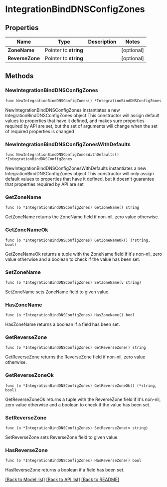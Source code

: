 # IntegrationBindDNSConfigZones

## Properties

Name | Type | Description | Notes
------------ | ------------- | ------------- | -------------
**ZoneName** | Pointer to **string** |  | [optional] 
**ReverseZone** | Pointer to **string** |  | [optional] 

## Methods

### NewIntegrationBindDNSConfigZones

`func NewIntegrationBindDNSConfigZones() *IntegrationBindDNSConfigZones`

NewIntegrationBindDNSConfigZones instantiates a new IntegrationBindDNSConfigZones object
This constructor will assign default values to properties that have it defined,
and makes sure properties required by API are set, but the set of arguments
will change when the set of required properties is changed

### NewIntegrationBindDNSConfigZonesWithDefaults

`func NewIntegrationBindDNSConfigZonesWithDefaults() *IntegrationBindDNSConfigZones`

NewIntegrationBindDNSConfigZonesWithDefaults instantiates a new IntegrationBindDNSConfigZones object
This constructor will only assign default values to properties that have it defined,
but it doesn't guarantee that properties required by API are set

### GetZoneName

`func (o *IntegrationBindDNSConfigZones) GetZoneName() string`

GetZoneName returns the ZoneName field if non-nil, zero value otherwise.

### GetZoneNameOk

`func (o *IntegrationBindDNSConfigZones) GetZoneNameOk() (*string, bool)`

GetZoneNameOk returns a tuple with the ZoneName field if it's non-nil, zero value otherwise
and a boolean to check if the value has been set.

### SetZoneName

`func (o *IntegrationBindDNSConfigZones) SetZoneName(v string)`

SetZoneName sets ZoneName field to given value.

### HasZoneName

`func (o *IntegrationBindDNSConfigZones) HasZoneName() bool`

HasZoneName returns a boolean if a field has been set.

### GetReverseZone

`func (o *IntegrationBindDNSConfigZones) GetReverseZone() string`

GetReverseZone returns the ReverseZone field if non-nil, zero value otherwise.

### GetReverseZoneOk

`func (o *IntegrationBindDNSConfigZones) GetReverseZoneOk() (*string, bool)`

GetReverseZoneOk returns a tuple with the ReverseZone field if it's non-nil, zero value otherwise
and a boolean to check if the value has been set.

### SetReverseZone

`func (o *IntegrationBindDNSConfigZones) SetReverseZone(v string)`

SetReverseZone sets ReverseZone field to given value.

### HasReverseZone

`func (o *IntegrationBindDNSConfigZones) HasReverseZone() bool`

HasReverseZone returns a boolean if a field has been set.


[[Back to Model list]](../README.md#documentation-for-models) [[Back to API list]](../README.md#documentation-for-api-endpoints) [[Back to README]](../README.md)


